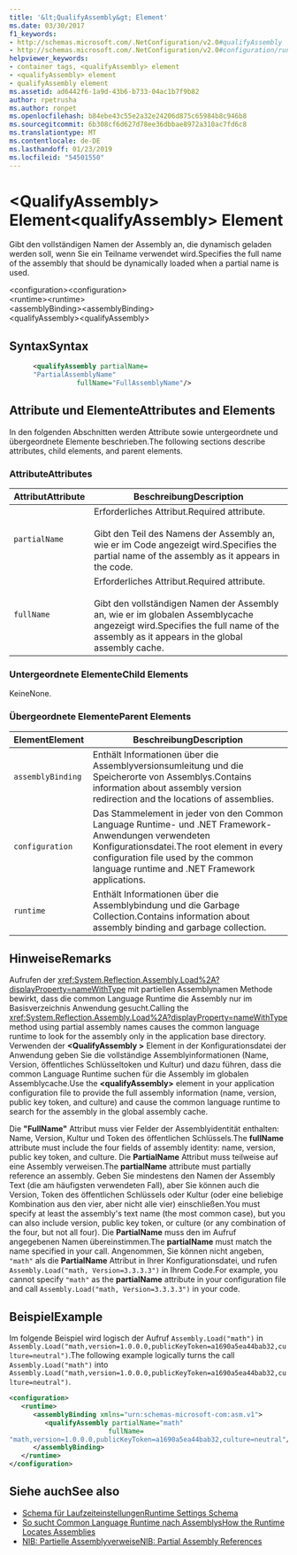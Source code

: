 ```yaml
---
title: '&lt;QualifyAssembly&gt; Element'
ms.date: 03/30/2017
f1_keywords:
- http://schemas.microsoft.com/.NetConfiguration/v2.0#qualifyAssembly
- http://schemas.microsoft.com/.NetConfiguration/v2.0#configuration/runtime/assemblyBinding/qualifyAssembly
helpviewer_keywords:
- container tags, <qualifyAssembly> element
- <qualifyAssembly> element
- qualifyAssembly element
ms.assetid: ad6442f6-1a9d-43b6-b733-04ac1b7f9b82
author: rpetrusha
ms.author: ronpet
ms.openlocfilehash: b84ebe43c55e2a32e24206d875c65984b8c946b8
ms.sourcegitcommit: 6b308cf6d627d78ee36dbbae8972a310ac7fd6c8
ms.translationtype: MT
ms.contentlocale: de-DE
ms.lasthandoff: 01/23/2019
ms.locfileid: "54501550"
---
```

# <a name="ltqualifyassemblygt-element"></a><span data-ttu-id="69d0a-102">&lt;QualifyAssembly&gt; Element</span><span class="sxs-lookup"><span data-stu-id="69d0a-102">&lt;qualifyAssembly&gt; Element</span></span>
<span data-ttu-id="69d0a-103">Gibt den vollständigen Namen der Assembly an, die dynamisch geladen werden soll, wenn Sie ein Teilname verwendet wird.</span><span class="sxs-lookup"><span data-stu-id="69d0a-103">Specifies the full name of the assembly that should be dynamically loaded when a partial name is used.</span></span>  
  
 <span data-ttu-id="69d0a-104">\<configuration></span><span class="sxs-lookup"><span data-stu-id="69d0a-104">\<configuration></span></span>  
<span data-ttu-id="69d0a-105">\<runtime></span><span class="sxs-lookup"><span data-stu-id="69d0a-105">\<runtime></span></span>  
<span data-ttu-id="69d0a-106">\<assemblyBinding></span><span class="sxs-lookup"><span data-stu-id="69d0a-106">\<assemblyBinding></span></span>  
<span data-ttu-id="69d0a-107">\<qualifyAssembly></span><span class="sxs-lookup"><span data-stu-id="69d0a-107">\<qualifyAssembly></span></span>  
  
## <a name="syntax"></a><span data-ttu-id="69d0a-108">Syntax</span><span class="sxs-lookup"><span data-stu-id="69d0a-108">Syntax</span></span>  
  
```xml  
      <qualifyAssembly partialName=  
      "PartialAssemblyName"  
                 fullName="FullAssemblyName"/>  
```  
  
## <a name="attributes-and-elements"></a><span data-ttu-id="69d0a-109">Attribute und Elemente</span><span class="sxs-lookup"><span data-stu-id="69d0a-109">Attributes and Elements</span></span>  
 <span data-ttu-id="69d0a-110">In den folgenden Abschnitten werden Attribute sowie untergeordnete und übergeordnete Elemente beschrieben.</span><span class="sxs-lookup"><span data-stu-id="69d0a-110">The following sections describe attributes, child elements, and parent elements.</span></span>  
  
### <a name="attributes"></a><span data-ttu-id="69d0a-111">Attribute</span><span class="sxs-lookup"><span data-stu-id="69d0a-111">Attributes</span></span>  
  
|<span data-ttu-id="69d0a-112">Attribut</span><span class="sxs-lookup"><span data-stu-id="69d0a-112">Attribute</span></span>|<span data-ttu-id="69d0a-113">Beschreibung</span><span class="sxs-lookup"><span data-stu-id="69d0a-113">Description</span></span>|  
|---------------|-----------------|  
|`partialName`|<span data-ttu-id="69d0a-114">Erforderliches Attribut.</span><span class="sxs-lookup"><span data-stu-id="69d0a-114">Required attribute.</span></span><br /><br /> <span data-ttu-id="69d0a-115">Gibt den Teil des Namens der Assembly an, wie er im Code angezeigt wird.</span><span class="sxs-lookup"><span data-stu-id="69d0a-115">Specifies the partial name of the assembly as it appears in the code.</span></span>|  
|`fullName`|<span data-ttu-id="69d0a-116">Erforderliches Attribut.</span><span class="sxs-lookup"><span data-stu-id="69d0a-116">Required attribute.</span></span><br /><br /> <span data-ttu-id="69d0a-117">Gibt den vollständigen Namen der Assembly an, wie er im globalen Assemblycache angezeigt wird.</span><span class="sxs-lookup"><span data-stu-id="69d0a-117">Specifies the full name of the assembly as it appears in the global assembly cache.</span></span>|  
  
### <a name="child-elements"></a><span data-ttu-id="69d0a-118">Untergeordnete Elemente</span><span class="sxs-lookup"><span data-stu-id="69d0a-118">Child Elements</span></span>  
 <span data-ttu-id="69d0a-119">Keine</span><span class="sxs-lookup"><span data-stu-id="69d0a-119">None.</span></span>  
  
### <a name="parent-elements"></a><span data-ttu-id="69d0a-120">Übergeordnete Elemente</span><span class="sxs-lookup"><span data-stu-id="69d0a-120">Parent Elements</span></span>  
  
|<span data-ttu-id="69d0a-121">Element</span><span class="sxs-lookup"><span data-stu-id="69d0a-121">Element</span></span>|<span data-ttu-id="69d0a-122">Beschreibung</span><span class="sxs-lookup"><span data-stu-id="69d0a-122">Description</span></span>|  
|-------------|-----------------|  
|`assemblyBinding`|<span data-ttu-id="69d0a-123">Enthält Informationen über die Assemblyversionsumleitung und die Speicherorte von Assemblys.</span><span class="sxs-lookup"><span data-stu-id="69d0a-123">Contains information about assembly version redirection and the locations of assemblies.</span></span>|  
|`configuration`|<span data-ttu-id="69d0a-124">Das Stammelement in jeder von den Common Language Runtime- und .NET Framework-Anwendungen verwendeten Konfigurationsdatei.</span><span class="sxs-lookup"><span data-stu-id="69d0a-124">The root element in every configuration file used by the common language runtime and .NET Framework applications.</span></span>|  
|`runtime`|<span data-ttu-id="69d0a-125">Enthält Informationen über die Assemblybindung und die Garbage Collection.</span><span class="sxs-lookup"><span data-stu-id="69d0a-125">Contains information about assembly binding and garbage collection.</span></span>|  
  
## <a name="remarks"></a><span data-ttu-id="69d0a-126">Hinweise</span><span class="sxs-lookup"><span data-stu-id="69d0a-126">Remarks</span></span>  
 <span data-ttu-id="69d0a-127">Aufrufen der <xref:System.Reflection.Assembly.Load%2A?displayProperty=nameWithType> mit partiellen Assemblynamen Methode bewirkt, dass die common Language Runtime die Assembly nur im Basisverzeichnis Anwendung gesucht.</span><span class="sxs-lookup"><span data-stu-id="69d0a-127">Calling the <xref:System.Reflection.Assembly.Load%2A?displayProperty=nameWithType> method using partial assembly names causes the common language runtime to look for the assembly only in the application base directory.</span></span> <span data-ttu-id="69d0a-128">Verwenden der  **\<QualifyAssembly >** Element in der Konfigurationsdatei der Anwendung geben Sie die vollständige Assemblyinformationen (Name, Version, öffentliches Schlüsseltoken und Kultur) und dazu führen, dass die common Language Runtime suchen für die Assembly im globalen Assemblycache.</span><span class="sxs-lookup"><span data-stu-id="69d0a-128">Use the **\<qualifyAssembly>** element in your application configuration file to provide the full assembly information (name, version, public key token, and culture) and cause the common language runtime to search for the assembly in the global assembly cache.</span></span>  
  
 <span data-ttu-id="69d0a-129">Die **"FullName"** Attribut muss vier Felder der Assemblyidentität enthalten: Name, Version, Kultur und Token des öffentlichen Schlüssels.</span><span class="sxs-lookup"><span data-stu-id="69d0a-129">The **fullName** attribute must include the four fields of assembly identity: name, version, public key token, and culture.</span></span> <span data-ttu-id="69d0a-130">Die **PartialName** Attribut muss teilweise auf eine Assembly verweisen.</span><span class="sxs-lookup"><span data-stu-id="69d0a-130">The **partialName** attribute must partially reference an assembly.</span></span> <span data-ttu-id="69d0a-131">Geben Sie mindestens den Namen der Assembly Text (die am häufigsten verwendeten Fall), aber Sie können auch die Version, Token des öffentlichen Schlüssels oder Kultur (oder eine beliebige Kombination aus den vier, aber nicht alle vier) einschließen.</span><span class="sxs-lookup"><span data-stu-id="69d0a-131">You must specify at least the assembly's text name (the most common case), but you can also include version, public key token, or culture (or any combination of the four, but not all four).</span></span> <span data-ttu-id="69d0a-132">Die **PartialName** muss den im Aufruf angegebenen Namen übereinstimmen.</span><span class="sxs-lookup"><span data-stu-id="69d0a-132">The **partialName** must match the name specified in your call.</span></span> <span data-ttu-id="69d0a-133">Angenommen, Sie können nicht angeben, `"math"` als die **PartialName** Attribut in Ihrer Konfigurationsdatei, und rufen `Assembly.Load("math, Version=3.3.3.3")` in Ihrem Code.</span><span class="sxs-lookup"><span data-stu-id="69d0a-133">For example, you cannot specify `"math"` as the **partialName** attribute in your configuration file and call `Assembly.Load("math, Version=3.3.3.3")` in your code.</span></span>  
  
## <a name="example"></a><span data-ttu-id="69d0a-134">Beispiel</span><span class="sxs-lookup"><span data-stu-id="69d0a-134">Example</span></span>  
 <span data-ttu-id="69d0a-135">Im folgende Beispiel wird logisch der Aufruf `Assembly.Load("math")` in `Assembly.Load("math,version=1.0.0.0,publicKeyToken=a1690a5ea44bab32,culture=neutral")`.</span><span class="sxs-lookup"><span data-stu-id="69d0a-135">The following example logically turns the call `Assembly.Load("math")` into `Assembly.Load("math,version=1.0.0.0,publicKeyToken=a1690a5ea44bab32,culture=neutral")`.</span></span>  
  
```xml  
<configuration>  
   <runtime>  
      <assemblyBinding xmlns="urn:schemas-microsoft-com:asm.v1">  
         <qualifyAssembly partialName="math"   
                         fullName=  
"math,version=1.0.0.0,publicKeyToken=a1690a5ea44bab32,culture=neutral"/>  
      </assemblyBinding>  
   </runtime>  
</configuration>  
```  
  
## <a name="see-also"></a><span data-ttu-id="69d0a-136">Siehe auch</span><span class="sxs-lookup"><span data-stu-id="69d0a-136">See also</span></span>
- [<span data-ttu-id="69d0a-137">Schema für Laufzeiteinstellungen</span><span class="sxs-lookup"><span data-stu-id="69d0a-137">Runtime Settings Schema</span></span>](../../../../../docs/framework/configure-apps/file-schema/runtime/index.md)
- [<span data-ttu-id="69d0a-138">So sucht Common Language Runtime nach Assemblys</span><span class="sxs-lookup"><span data-stu-id="69d0a-138">How the Runtime Locates Assemblies</span></span>](../../../../../docs/framework/deployment/how-the-runtime-locates-assemblies.md)
- [<span data-ttu-id="69d0a-139">NIB: Partielle Assemblyverweise</span><span class="sxs-lookup"><span data-stu-id="69d0a-139">NIB: Partial Assembly References</span></span>](https://msdn.microsoft.com/library/ec90f07a-398c-4306-9401-0fc5ff9cb59f)
